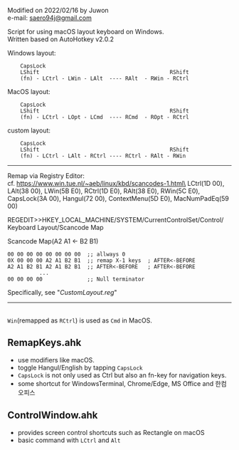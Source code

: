 Modified on 2022/02/16 by Juwon\
e-mail: saero94j@gmail.com

Script for using macOS layout keyboard on Windows.\
Written based on AutoHotkey v2.0.2

Windows layout:
```
    CapsLock
    LShift                                         RShift
    (fn) - LCtrl - LWin - LAlt  ---- RAlt  - RWin - RCtrl
```
MacOS layout:
```
    CapsLock
    LShift                                         RShift
    (fn) - LCtrl - LOpt - LCmd  ---- RCmd  - ROpt - RCtrl
```
custom layout:
```
    CapsLock
    LShift                                         RShift
    (fn) - LCtrl - LAlt - RCtrl ---- RCtrl - RAlt - RWin
```

---

Remap via Registry Editor:\
cf. https://www.win.tue.nl/~aeb/linux/kbd/scancodes-1.html\
LCtrl(1D 00), LAlt(38 00), LWin(5B E0), RCtrl(1D E0), RAlt(38 E0), RWin(5C E0),\
CapsLock(3A 00), Hangul(72 00), ContextMenu(5D E0), MacNumPadEq(59 00)

REGEDIT>>HKEY_LOCAL_MACHINE/SYSTEM/CurrentControlSet/Control/
         Keyboard Layout/Scancode Map

Scancode Map(A2 A1 <- B2 B1)
```
00 00 00 00 00 00 00 00  ;; allways 0
0X 00 00 00 A2 A1 B2 B1  ;; remap X-1 keys  ; AFTER<-BEFORE
A2 A1 B2 B1 A2 A1 B2 B1  ;; AFTER<-BEFORE   ; AFTER<-BEFORE
          ...
00 00 00 00              ;; Null terminator
```
Specifically, see "*CustomLayout.reg*"

---
\
`Win`(remapped as `RCtrl`) is used as `Cmd` in MacOS.
## RemapKeys.ahk
- use modifiers like macOS.
- toggle Hangul/English by tapping `CapsLock`
- `CapsLock` is not only used as Ctrl but also an fn-key for navigation keys.
- some shortcut for WindowsTerminal, Chrome/Edge, MS Office and 한컴오피스

## ControlWindow.ahk
- provides screen control shortcuts such as Rectangle on macOS
- basic command with `LCtrl` and `Alt`